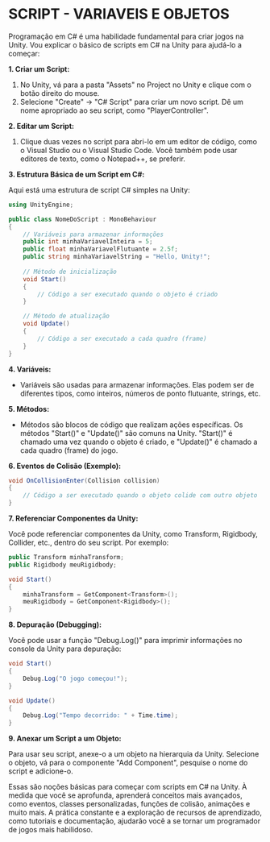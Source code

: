 # SCRIPT - VARIAVEIS E OBJETOS
Programação em C# é uma habilidade fundamental para criar jogos na Unity. Vou explicar o básico de scripts em C# na Unity para ajudá-lo a começar:

**1. Criar um Script:**

1. No Unity, vá para a pasta "Assets" no Project no Unity e clique com o botão direito do mouse.
2. Selecione "Create" -> "C# Script" para criar um novo script. Dê um nome apropriado ao seu script, como "PlayerController".

**2. Editar um Script:**

1. Clique duas vezes no script para abri-lo em um editor de código, como o Visual Studio ou o Visual Studio Code. Você também pode usar editores de texto, como o Notepad++, se preferir.

**3. Estrutura Básica de um Script em C#:**

Aqui está uma estrutura de script C# simples na Unity:

```csharp
using UnityEngine;

public class NomeDoScript : MonoBehaviour
{
    // Variáveis para armazenar informações
    public int minhaVariavelInteira = 5;
    public float minhaVariavelFlutuante = 2.5f;
    public string minhaVariavelString = "Hello, Unity!";
    
    // Método de inicialização
    void Start()
    {
        // Código a ser executado quando o objeto é criado
    }

    // Método de atualização
    void Update()
    {
        // Código a ser executado a cada quadro (frame)
    }
}
```

**4. Variáveis:**

- Variáveis são usadas para armazenar informações. Elas podem ser de diferentes tipos, como inteiros, números de ponto flutuante, strings, etc.

**5. Métodos:**

- Métodos são blocos de código que realizam ações específicas. Os métodos "Start()" e "Update()" são comuns na Unity. "Start()" é chamado uma vez quando o objeto é criado, e "Update()" é chamado a cada quadro (frame) do jogo.

**6. Eventos de Colisão (Exemplo):**

```csharp
void OnCollisionEnter(Collision collision)
{
    // Código a ser executado quando o objeto colide com outro objeto
}
```

**7. Referenciar Componentes da Unity:**

Você pode referenciar componentes da Unity, como Transform, Rigidbody, Collider, etc., dentro do seu script. Por exemplo:

```csharp
public Transform minhaTransform;
public Rigidbody meuRigidbody;

void Start()
{
    minhaTransform = GetComponent<Transform>();
    meuRigidbody = GetComponent<Rigidbody>();
}
```

**8. Depuração (Debugging):**

Você pode usar a função "Debug.Log()" para imprimir informações no console da Unity para depuração:

```csharp
void Start()
{
    Debug.Log("O jogo começou!");
}

void Update()
{
    Debug.Log("Tempo decorrido: " + Time.time);
}
```

**9. Anexar um Script a um Objeto:**

Para usar seu script, anexe-o a um objeto na hierarquia da Unity. Selecione o objeto, vá para o componente "Add Component", pesquise o nome do script e adicione-o.

Essas são noções básicas para começar com scripts em C# na Unity. À medida que você se aprofunda, aprenderá conceitos mais avançados, como eventos, classes personalizadas, funções de colisão, animações e muito mais. A prática constante e a exploração de recursos de aprendizado, como tutoriais e documentação, ajudarão você a se tornar um programador de jogos mais habilidoso.